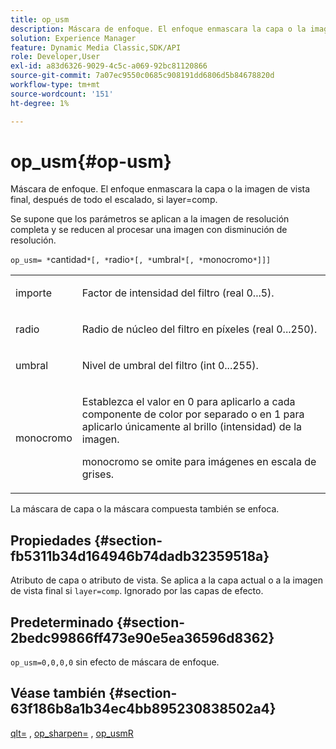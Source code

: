 ```yaml
---
title: op_usm
description: Máscara de enfoque. El enfoque enmascara la capa o la imagen de vista final, después de todo el escalado, si layer=comp.
solution: Experience Manager
feature: Dynamic Media Classic,SDK/API
role: Developer,User
exl-id: a83d6326-9029-4c5c-a069-92bc81120866
source-git-commit: 7a07ec9550c0685c908191dd6806d5b84678820d
workflow-type: tm+mt
source-wordcount: '151'
ht-degree: 1%

---
```


# op_usm{#op-usm}

Máscara de enfoque. El enfoque enmascara la capa o la imagen de vista final, después de todo el escalado, si layer=comp.

Se supone que los parámetros se aplican a la imagen de resolución completa y se reducen al procesar una imagen con disminución de resolución.

`op_usm= *`cantidad`*[, *`radio`*[, *`umbral`*[, *`monocromo`*]]]`

<table id="simpletable_0697E3BCB45F41C494D93A6017ADD2BF"> 
 <tr class="strow"> 
  <td class="stentry"> <p><span class="codeph"><span class="varname"> importe</span></span> </p></td> 
  <td class="stentry"> <p>Factor de intensidad del filtro (real 0...5). </p></td> 
 </tr> 
 <tr class="strow"> 
  <td class="stentry"> <p><span class="codeph"><span class="varname"> radio</span></span> </p></td> 
  <td class="stentry"> <p>Radio de núcleo del filtro en píxeles (real 0...250). </p></td> 
 </tr> 
 <tr class="strow"> 
  <td class="stentry"> <p><span class="codeph"><span class="varname"> umbral</span></span> </p></td> 
  <td class="stentry"> <p>Nivel de umbral del filtro (int 0...255). </p></td> 
 </tr> 
 <tr class="strow"> 
  <td class="stentry"> <p><span class="codeph"><span class="varname"> monocromo</span></span> </p></td> 
  <td class="stentry"> <p>Establezca el valor en 0 para aplicarlo a cada componente de color por separado o en 1 para aplicarlo únicamente al brillo (intensidad) de la imagen. </p> <p> <span class="codeph"><span class="varname"> monocromo</span></span> se omite para imágenes en escala de grises. </p></td> 
 </tr> 
</table>

La máscara de capa o la máscara compuesta también se enfoca.

## Propiedades {#section-fb5311b34d164946b74dadb32359518a}

Atributo de capa o atributo de vista. Se aplica a la capa actual o a la imagen de vista final si `layer=comp`. Ignorado por las capas de efecto.

## Predeterminado {#section-2bedc99866ff473e90e5ea36596d8362}

`op_usm=0,0,0,0` sin efecto de máscara de enfoque.

## Véase también {#section-63f186b8a1b34ec4bb895230838502a4}

[qlt=](../../../../../is-api/http-ref/image-serving-api-ref/c-http-protocol-reference/c-command-reference/r-is-http-qlt.md#reference-f69ed0758c784b0385d979820546d352) , [op_sharpen=](../../../../../is-api/http-ref/image-serving-api-ref/c-http-protocol-reference/c-command-reference/r-op-sharpen.md#reference-c32573230c6140f883efdaa201ea8541) , [op_usmR](../../../../../is-api/http-ref/image-serving-api-ref/c-http-protocol-reference/c-command-reference/r-op-usmr.md#reference-c0168bc1e3a24370883670c09bcb0fef)
